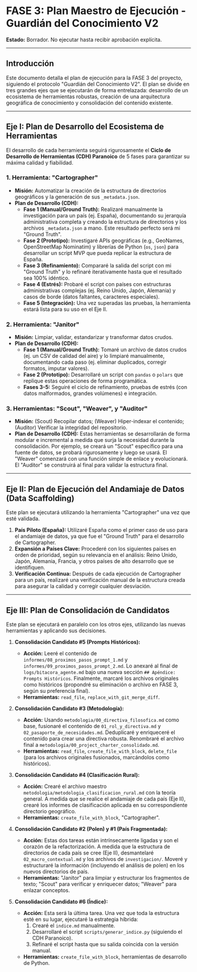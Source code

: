 # FASE 3: Plan Maestro de Ejecución - Guardián del Conocimiento V2

**Estado:** Borrador. No ejecutar hasta recibir aprobación explícita.

---

## Introducción
Este documento detalla el plan de ejecución para la FASE 3 del proyecto, siguiendo el protocolo "Guardián del Conocimiento V2". El plan se divide en tres grandes ejes que se ejecutarán de forma entrelazada: desarrollo de un ecosistema de herramientas robustas, creación de una arquitectura geográfica de conocimiento y consolidación del contenido existente.

---

## Eje I: Plan de Desarrollo del Ecosistema de Herramientas
El desarrollo de cada herramienta seguirá rigurosamente el **Ciclo de Desarrollo de Herramientas (CDH) Paranoico** de 5 fases para garantizar su máxima calidad y fiabilidad.

### 1. Herramienta: "Cartographer"
*   **Misión:** Automatizar la creación de la estructura de directorios geográficos y la generación de sus `_metadata.json`.
*   **Plan de Desarrollo (CDH):**
    *   **Fase 1 (Manual/Ground Truth):** Realizaré manualmente la investigación para un país (ej. España), documentando su jerarquía administrativa completa y creando la estructura de directorios y los archivos `_metadata.json` a mano. Este resultado perfecto será mi "Ground Truth".
    *   **Fase 2 (Prototipo):** Investigaré APIs geográficas (e.g., GeoNames, OpenStreetMap Nominatim) y librerías de Python (`os`, `json`) para desarrollar un script MVP que pueda replicar la estructura de España.
    *   **Fase 3 (Refinamiento):** Compararé la salida del script con mi "Ground Truth" y lo refinaré iterativamente hasta que el resultado sea 100% idéntico.
    *   **Fase 4 (Estrés):** Probaré el script con países con estructuras administrativas complejas (ej. Reino Unido, Japón, Alemania) y casos de borde (datos faltantes, caracteres especiales).
    *   **Fase 5 (Integración):** Una vez superadas las pruebas, la herramienta estará lista para su uso en el Eje II.

### 2. Herramienta: "Janitor"
*   **Misión:** Limpiar, validar, estandarizar y transformar datos crudos.
*   **Plan de Desarrollo (CDH):**
    *   **Fase 1 (Manual/Ground Truth):** Tomaré un archivo de datos crudos (ej. un CSV de calidad del aire) y lo limpiaré manualmente, documentando cada paso (ej. eliminar duplicados, corregir formatos, imputar valores).
    *   **Fase 2 (Prototipo):** Desarrollaré un script con `pandas` o `polars` que replique estas operaciones de forma programática.
    *   **Fases 3-5:** Seguiré el ciclo de refinamiento, pruebas de estrés (con datos malformados, grandes volúmenes) e integración.

### 3. Herramientas: "Scout", "Weaver", y "Auditor"
*   **Misión:** (Scout) Recopilar datos; (Weaver) Hiper-indexar el contenido; (Auditor) Verificar la integridad del repositorio.
*   **Plan de Desarrollo (CDH):** Estas herramientas se desarrollarán de forma modular e incremental a medida que surja la necesidad durante la consolidación. Por ejemplo, se creará un "Scout" específico para una fuente de datos, se probará rigurosamente y luego se usará. El "Weaver" comenzará con una función simple de enlace y evolucionará. El "Auditor" se construirá al final para validar la estructura final.

---

## Eje II: Plan de Ejecución del Andamiaje de Datos (Data Scaffolding)
Este plan se ejecutará utilizando la herramienta "Cartographer" una vez que esté validada.

1.  **País Piloto (España):** Utilizaré España como el primer caso de uso para el andamiaje de datos, ya que fue el "Ground Truth" para el desarrollo de Cartographer.
2.  **Expansión a Países Clave:** Procederé con los siguientes países en orden de prioridad, según su relevancia en el análisis: Reino Unido, Japón, Alemania, Francia, y otros países de alto desarrollo que se identifiquen.
3.  **Verificación Continua:** Después de cada ejecución de Cartographer para un país, realizaré una verificación manual de la estructura creada para asegurar la calidad y corregir cualquier desviación.

---

## Eje III: Plan de Consolidación de Candidatos
Este plan se ejecutará en paralelo con los otros ejes, utilizando las nuevas herramientas y aplicando sus decisiones.

1.  **Consolidación Candidato #5 (Prompts Históricos):**
    *   **Acción:** Leeré el contenido de `informes/08_proximos_pasos_prompt_1.md` y `informes/09_proximos_pasos_prompt_2.md`. Lo anexaré al final de `logs/bitacora_agente.md` bajo una nueva sección `## Apéndice: Prompts Históricos`. Finalmente, marcaré los archivos originales como históricos (propondré su eliminación o archivo en FASE 3, según su preferencia final).
    *   **Herramientas:** `read_file`, `replace_with_git_merge_diff`.

2.  **Consolidación Candidato #3 (Metodología):**
    *   **Acción:** Usando `metodologia/00_directiva_filosofica.md` como base, fusionaré el contenido de `01_rol_y_directiva.md` y `02_pasaporte_de_necesidades.md`. Deduplicaré y enriqueceré el contenido para crear una directiva robusta. Renombraré el archivo final a `metodologia/00_project_charter_consolidado.md`.
    *   **Herramientas:** `read_file`, `create_file_with_block`, `delete_file` (para los archivos originales fusionados, marcándolos como históricos).

3.  **Consolidación Candidato #4 (Clasificación Rural):**
    *   **Acción:** Crearé el archivo maestro `metodologia/metodologia_clasificacion_rural.md` con la teoría general. A medida que se realice el andamiaje de cada país (Eje II), crearé los informes de clasificación aplicada en su correspondiente directorio geográfico.
    *   **Herramientas:** `create_file_with_block`, "Cartographer".

4.  **Consolidación Candidato #2 (Polen) y #1 (País Fragmentada):**
    *   **Acción:** Estas dos tareas están intrínsecamente ligadas y son el corazón de la refactorización. A medida que la estructura de directorios de cada país se cree (Eje II), desmantelaré `02_macro_contextual.md` y los archivos de `investigacion/`. Moveré y estructuraré la información (incluyendo el análisis de polen) en los nuevos directorios de país.
    *   **Herramientas:** "Janitor" para limpiar y estructurar los fragmentos de texto; "Scout" para verificar y enriquecer datos; "Weaver" para enlazar conceptos.

5.  **Consolidación Candidato #6 (Índice):**
    *   **Acción:** Esta será la última tarea. Una vez que toda la estructura esté en su lugar, ejecutaré la estrategia híbrida:
        1.  Crearé el `indice.md` manualmente.
        2.  Desarrollaré el script `scripts/generar_indice.py` (siguiendo el CDH Paranoico).
        3.  Refinaré el script hasta que su salida coincida con la versión manual.
    *   **Herramientas:** `create_file_with_block`, herramientas de desarrollo de Python.
